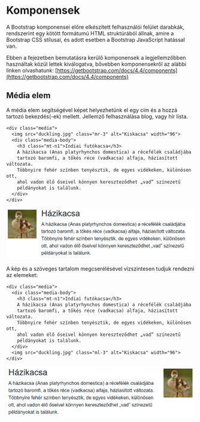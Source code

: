 # Komponensek

A Bootstrap komponensei előre elkészített felhasználói felület darabkák, rendszerint egy kötött formátumú HTML struktúrából állnak, amire a Bootstrap CSS stílusai, és adott esetben a Bootstrap JavaScript hatással van.

Ebben a fejezetben bemutatásra kerülő komponensek a legjellemzőbben használtak közül lettek kiválogatva, bővebben komponensekről az alábbi linken olvashatunk: [https://getbootstrap.com/docs/4.4/components](https://getbootstrap.com/docs/4.4/components)

## Média elem

A média elem segítségével képet helyezhetünk el egy cím és a hozzá tartozó bekezdés\(-ek\) mellett. Jellemző felhasználása blog, vagy hír lista.

```markup
<div class="media">
  <img src="duckling.jpg" class="mr-3" alt="Kiskacsa" width="96">
  <div class="media-body">
    <h3 class="mt-n1">Indiai futókacsa</h3>
    A házikacsa (Anas platyrhynchos domestica) a récefélék családjába
    tartozó baromfi, a tőkés réce (vadkacsa) alfaja, háziasított változata.
    Többnyire fehér színben tenyésztik, de egyes vidékeken, különösen ott,
    ahol vadon élő őseivel könnyen kereszteződhet „vad” színezetű
    példányokat is találunk.
  </div>
</div>
```

![](../.gitbook/assets/media-block.png)

A kép és a szöveges tartalom megcserélésével vízszintesen tudjuk rendezni az elemeket:

```markup
<div class="media">
  <div class="media-body">
    <h3 class="mt-n1">Indiai futókacsa</h3>
    A házikacsa (Anas platyrhynchos domestica) a récefélék családjába
    tartozó baromfi, a tőkés réce (vadkacsa) alfaja, háziasított változata.
    Többnyire fehér színben tenyésztik, de egyes vidékeken, különösen ott,
    ahol vadon élő őseivel könnyen kereszteződhet „vad” színezetű
    példányokat is találunk.
  </div>
  <img src="duckling.jpg" class="ml-3" alt="Kiskacsa" width="96">
</div>
```

![](../.gitbook/assets/media-block-reverse.png)

